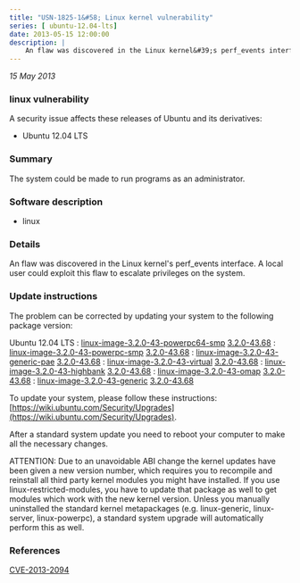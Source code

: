 ```yaml
---
title: "USN-1825-1&#58; Linux kernel vulnerability"
series: [ ubuntu-12.04-lts]
date: 2013-05-15 12:00:00
description: |
    An flaw was discovered in the Linux kernel&#39;s perf_events interface. A local user could exploit this flaw to escalate privileges on the system. 
--- 
```

 
 

*15 May 2013*

### linux vulnerability

A security issue affects these releases of Ubuntu and its derivatives:

* Ubuntu 12.04 LTS

### Summary

The system could be made to run programs as an administrator. 

### Software description

* linux 

### Details

An flaw was discovered in the Linux kernel&#39;s perf_events interface. A local user could exploit this flaw to escalate privileges on the system. 

### Update instructions

The problem can be corrected by updating your system to the following package version:

Ubuntu 12.04 LTS
 : [linux-image-3.2.0-43-powerpc64-smp](https://launchpad.net/ubuntu/+source/linux) <span> [3.2.0-43.68](https://launchpad.net/ubuntu/+source/linux/3.2.0-43.68) </span> 
 : [linux-image-3.2.0-43-powerpc-smp](https://launchpad.net/ubuntu/+source/linux) <span> [3.2.0-43.68](https://launchpad.net/ubuntu/+source/linux/3.2.0-43.68) </span> 
 : [linux-image-3.2.0-43-generic-pae](https://launchpad.net/ubuntu/+source/linux) <span> [3.2.0-43.68](https://launchpad.net/ubuntu/+source/linux/3.2.0-43.68) </span> 
 : [linux-image-3.2.0-43-virtual](https://launchpad.net/ubuntu/+source/linux) <span> [3.2.0-43.68](https://launchpad.net/ubuntu/+source/linux/3.2.0-43.68) </span> 
 : [linux-image-3.2.0-43-highbank](https://launchpad.net/ubuntu/+source/linux) <span> [3.2.0-43.68](https://launchpad.net/ubuntu/+source/linux/3.2.0-43.68) </span> 
 : [linux-image-3.2.0-43-omap](https://launchpad.net/ubuntu/+source/linux) <span> [3.2.0-43.68](https://launchpad.net/ubuntu/+source/linux/3.2.0-43.68) </span> 
 : [linux-image-3.2.0-43-generic](https://launchpad.net/ubuntu/+source/linux) <span> [3.2.0-43.68](https://launchpad.net/ubuntu/+source/linux/3.2.0-43.68) </span> 

To update your system, please follow these instructions: [https://wiki.ubuntu.com/Security/Upgrades](https://wiki.ubuntu.com/Security/Upgrades).

After a standard system update you need to reboot your computer to make all the necessary changes.

ATTENTION: Due to an unavoidable ABI change the kernel updates have been given a new version number, which requires you to recompile and reinstall all third party kernel modules you might have installed. If you use linux-restricted-modules, you have to update that package as well to get modules which work with the new kernel version. Unless you manually uninstalled the standard kernel metapackages (e.g. linux-generic, linux-server, linux-powerpc), a standard system upgrade will automatically perform this as well. 

### References

 
 [CVE-2013-2094](http://people.ubuntu.com/~ubuntu-security/cve/CVE-2013-2094)
 

